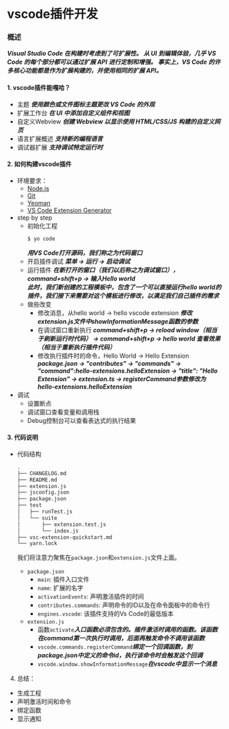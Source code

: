 # vscode插件开发

### 概述

***Visual Studio Code 在构建时考虑到了可扩展性。 从 UI 到编辑体验，几乎 VS Code 的每个部分都可以通过扩展 API 进行定制和增强。 事实上，VS Code 的许多核心功能都是作为扩展构建的，并使用相同的扩展 API。***

#### 1. vscode插件能嘎哈？
* 主题
***使用颜色或文件图标主题更改 VS Code 的外观*** 
* 扩展工作台
***在 UI 中添加自定义组件和视图***
* 自定义Webview
***创建 Webview 以显示使用 HTML/CSS/JS 构建的自定义网页***
* 语言扩展概述
***支持新的编程语言***
* 调试器扩展
***支持调试特定运行时***

#### 2. 如何构建vscode插件
* 环境要求：
  * [Node.js](https://nodejs.org/en/)
  * [Git](https://git-scm.com/)
  * [Yeoman](https://yeoman.io/)
  * [VS Code Extension Generator](https://www.npmjs.com/package/generator-code)
* step by step
  * 初始化工程
    ```sh
    $ yo code
    ```
    ***用VS Code打开源码，我们称之为代码窗口***
  * 开启插件调试
    ***菜单 -> 运行 -> 启动调试***
  * 运行插件
    ***在新打开的窗口（我们以后称之为调试窗口），command+shift+p -> 输入Hello world***  
    ***此时，我们新创建的工程模板中，包含了一个可以直接运行hello world的插件，我们接下来需要对这个模板进行修改，以满足我们自己插件的需求***
  * 做些改变
    * 修改消息，从hello world -> hello vscode extension
    ***修改extension.js文件中showInformationMessage函数的参数***
    * 在调试窗口重新执行
    ***command+shift+p -> reload window（相当于刷新运行时代码） -> command+shift+p -> hello world 查看效果（相当于重新执行插件代码）***
    * 修改执行插件时的命令，Hello World -> Hello Extension
    ***package.json -> "contributes" -> "commands" -> "command":hello-extensions.helloExtension -> "title": "Hello Extension" -> extension.ts -> registerCommand参数修改为hello-extensions.helloExtension***
* 调试
  * 设置断点
  * 调试窗口查看变量和调用栈
  * Debug控制台可以查看表达式的执行结果

#### 3. 代码说明
* 代码结构
  ```txt
  .
  ├── CHANGELOG.md
  ├── README.md
  ├── extension.js
  ├── jsconfig.json
  ├── package.json
  ├── test
  │   ├── runTest.js
  │   └── suite
  │       ├── extension.test.js
  │       └── index.js
  ├── vsc-extension-quickstart.md
  └── yarn.lock
  ```

  我们将注意力聚焦在`package.json`和`extension.js`文件上面。
  * `package.json`
    * `main`: 插件入口文件
    * `name`: 扩展的名字
    * `activationEvents`: 声明激活插件的时间
    * `contributes.commands`: 声明命令的ID以及在命令面板中的命令行
    * `engines.vscode`: 该插件支持的Vs Code的最低版本
  * `extension.js`
    * 函数`activate`***入口函数必须包含的。插件激活时调用的函数。该函数在command第一次执行时调用，后面再触发命令不调用该函数***
    * `vscode.commands.registerCommand`***绑定一个回调函数，到package.json中定义的命令id，执行该命令时会触发这个回调***
    * `vscode.window.showInformationMessage`***在vscode中显示一个消息***

4. 总结：
  * 生成工程
  * 声明激活时间和命令
  * 绑定函数
  * 显示通知
